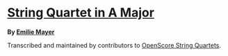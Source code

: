 # [String Quartet in A Major][set]

__By [Emilie Mayer][composer]__

[set]: https://musescore.com/openscore-string-quartets/sets/5152007
[composer]: https://musescore.com/openscore-string-quartets/sets?order=title&text=Mayer,+Emilie

Transcribed and maintained by contributors to [OpenScore String Quartets].

[OpenScore String Quartets]: https://musescore.com/openscore-string-quartets
